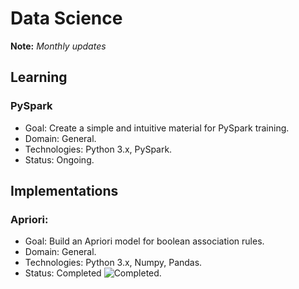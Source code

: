 # Data Science

**Note:** *Monthly updates*

## Learning

### PySpark
- Goal: Create a simple and intuitive material for PySpark training.
- Domain: General.
- Technologies: Python 3.x, PySpark.
- Status: Ongoing.

## Implementations

### Apriori:
- Goal: Build an Apriori model for boolean association rules.
- Domain: General.
- Technologies: Python 3.x, Numpy, Pandas.
- Status: Completed ![Completed](https://cdn4.iconfinder.com/data/icons/24x24-free-pixel-icons/24/Accept.png).

